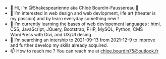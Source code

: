 - 👋 Hi, I’m @Shakespearienne aka Chloé Bourdin-Faussereau 🙂
- 👀 I’m interested in web design and web devlopment, life art (theater is my passion) and by learn everyday something new ! 
- 🌱 I’m currently learning the bases of web devlopement languages : html, CSS, JavaScript, JQuery, Bootstrap, PHP, MySQL, Python, CMS WordPress with Divi, and UX/UI desing
- 💞️ I’m searching an intership to 2021-09-13 from 2021-12-9 to improve and further develop my skills already acquired. 
- 📫 How to reach me ? You can reach me at chloe.bourdin75@outlook.fr

<!---
Shakespearienne/Shakespearienne is a ✨ special ✨ repository because its `README.md` (this file) appears on your GitHub profile.
You can click the Preview link to take a look at your changes.
--->
